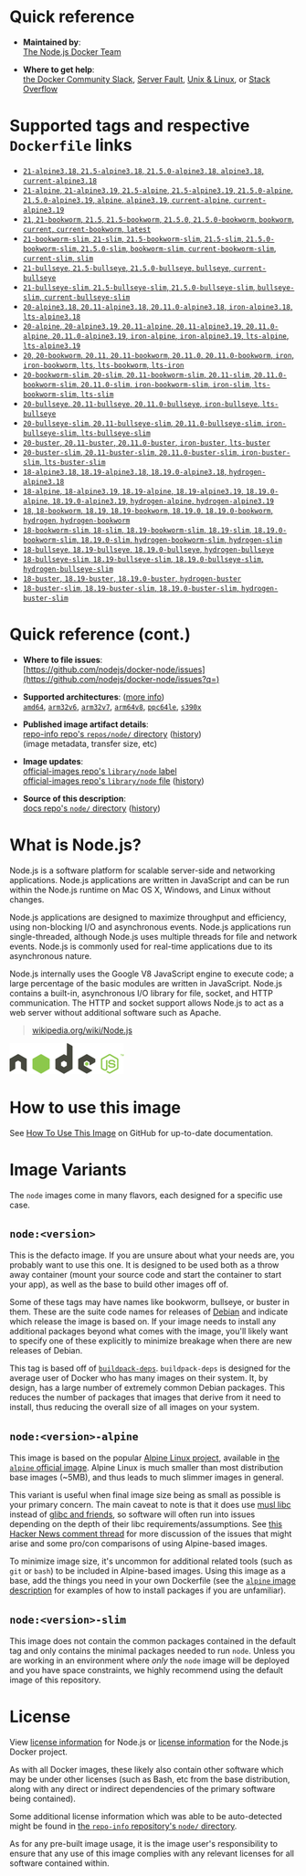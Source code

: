 <!--

********************************************************************************

WARNING:

    DO NOT EDIT "node/README.md"

    IT IS AUTO-GENERATED

    (from the other files in "node/" combined with a set of templates)

********************************************************************************

-->

# Quick reference

-	**Maintained by**:  
	[The Node.js Docker Team](https://github.com/nodejs/docker-node)

-	**Where to get help**:  
	[the Docker Community Slack](https://dockr.ly/comm-slack), [Server Fault](https://serverfault.com/help/on-topic), [Unix & Linux](https://unix.stackexchange.com/help/on-topic), or [Stack Overflow](https://stackoverflow.com/help/on-topic)

# Supported tags and respective `Dockerfile` links

-	[`21-alpine3.18`, `21.5-alpine3.18`, `21.5.0-alpine3.18`, `alpine3.18`, `current-alpine3.18`](https://github.com/nodejs/docker-node/blob/9ee59bf646e8be3ff6ae849e8119312f198be55c/21/alpine3.18/Dockerfile)
-	[`21-alpine`, `21-alpine3.19`, `21.5-alpine`, `21.5-alpine3.19`, `21.5.0-alpine`, `21.5.0-alpine3.19`, `alpine`, `alpine3.19`, `current-alpine`, `current-alpine3.19`](https://github.com/nodejs/docker-node/blob/9ee59bf646e8be3ff6ae849e8119312f198be55c/21/alpine3.19/Dockerfile)
-	[`21`, `21-bookworm`, `21.5`, `21.5-bookworm`, `21.5.0`, `21.5.0-bookworm`, `bookworm`, `current`, `current-bookworm`, `latest`](https://github.com/nodejs/docker-node/blob/9ee59bf646e8be3ff6ae849e8119312f198be55c/21/bookworm/Dockerfile)
-	[`21-bookworm-slim`, `21-slim`, `21.5-bookworm-slim`, `21.5-slim`, `21.5.0-bookworm-slim`, `21.5.0-slim`, `bookworm-slim`, `current-bookworm-slim`, `current-slim`, `slim`](https://github.com/nodejs/docker-node/blob/9ee59bf646e8be3ff6ae849e8119312f198be55c/21/bookworm-slim/Dockerfile)
-	[`21-bullseye`, `21.5-bullseye`, `21.5.0-bullseye`, `bullseye`, `current-bullseye`](https://github.com/nodejs/docker-node/blob/9ee59bf646e8be3ff6ae849e8119312f198be55c/21/bullseye/Dockerfile)
-	[`21-bullseye-slim`, `21.5-bullseye-slim`, `21.5.0-bullseye-slim`, `bullseye-slim`, `current-bullseye-slim`](https://github.com/nodejs/docker-node/blob/9ee59bf646e8be3ff6ae849e8119312f198be55c/21/bullseye-slim/Dockerfile)
-	[`20-alpine3.18`, `20.11-alpine3.18`, `20.11.0-alpine3.18`, `iron-alpine3.18`, `lts-alpine3.18`](https://github.com/nodejs/docker-node/blob/ab5769dc69feb4007d9aafb03316ea0e3edb4227/20/alpine3.18/Dockerfile)
-	[`20-alpine`, `20-alpine3.19`, `20.11-alpine`, `20.11-alpine3.19`, `20.11.0-alpine`, `20.11.0-alpine3.19`, `iron-alpine`, `iron-alpine3.19`, `lts-alpine`, `lts-alpine3.19`](https://github.com/nodejs/docker-node/blob/ab5769dc69feb4007d9aafb03316ea0e3edb4227/20/alpine3.19/Dockerfile)
-	[`20`, `20-bookworm`, `20.11`, `20.11-bookworm`, `20.11.0`, `20.11.0-bookworm`, `iron`, `iron-bookworm`, `lts`, `lts-bookworm`, `lts-iron`](https://github.com/nodejs/docker-node/blob/ab5769dc69feb4007d9aafb03316ea0e3edb4227/20/bookworm/Dockerfile)
-	[`20-bookworm-slim`, `20-slim`, `20.11-bookworm-slim`, `20.11-slim`, `20.11.0-bookworm-slim`, `20.11.0-slim`, `iron-bookworm-slim`, `iron-slim`, `lts-bookworm-slim`, `lts-slim`](https://github.com/nodejs/docker-node/blob/ab5769dc69feb4007d9aafb03316ea0e3edb4227/20/bookworm-slim/Dockerfile)
-	[`20-bullseye`, `20.11-bullseye`, `20.11.0-bullseye`, `iron-bullseye`, `lts-bullseye`](https://github.com/nodejs/docker-node/blob/ab5769dc69feb4007d9aafb03316ea0e3edb4227/20/bullseye/Dockerfile)
-	[`20-bullseye-slim`, `20.11-bullseye-slim`, `20.11.0-bullseye-slim`, `iron-bullseye-slim`, `lts-bullseye-slim`](https://github.com/nodejs/docker-node/blob/ab5769dc69feb4007d9aafb03316ea0e3edb4227/20/bullseye-slim/Dockerfile)
-	[`20-buster`, `20.11-buster`, `20.11.0-buster`, `iron-buster`, `lts-buster`](https://github.com/nodejs/docker-node/blob/ab5769dc69feb4007d9aafb03316ea0e3edb4227/20/buster/Dockerfile)
-	[`20-buster-slim`, `20.11-buster-slim`, `20.11.0-buster-slim`, `iron-buster-slim`, `lts-buster-slim`](https://github.com/nodejs/docker-node/blob/ab5769dc69feb4007d9aafb03316ea0e3edb4227/20/buster-slim/Dockerfile)
-	[`18-alpine3.18`, `18.19-alpine3.18`, `18.19.0-alpine3.18`, `hydrogen-alpine3.18`](https://github.com/nodejs/docker-node/blob/f416b53801a9d49d6ce6b2c038c8bc9ed93625dd/18/alpine3.18/Dockerfile)
-	[`18-alpine`, `18-alpine3.19`, `18.19-alpine`, `18.19-alpine3.19`, `18.19.0-alpine`, `18.19.0-alpine3.19`, `hydrogen-alpine`, `hydrogen-alpine3.19`](https://github.com/nodejs/docker-node/blob/5bb305299145aa996bd3e0a701e5a3c3d587ad82/18/alpine3.19/Dockerfile)
-	[`18`, `18-bookworm`, `18.19`, `18.19-bookworm`, `18.19.0`, `18.19.0-bookworm`, `hydrogen`, `hydrogen-bookworm`](https://github.com/nodejs/docker-node/blob/f416b53801a9d49d6ce6b2c038c8bc9ed93625dd/18/bookworm/Dockerfile)
-	[`18-bookworm-slim`, `18-slim`, `18.19-bookworm-slim`, `18.19-slim`, `18.19.0-bookworm-slim`, `18.19.0-slim`, `hydrogen-bookworm-slim`, `hydrogen-slim`](https://github.com/nodejs/docker-node/blob/f416b53801a9d49d6ce6b2c038c8bc9ed93625dd/18/bookworm-slim/Dockerfile)
-	[`18-bullseye`, `18.19-bullseye`, `18.19.0-bullseye`, `hydrogen-bullseye`](https://github.com/nodejs/docker-node/blob/f416b53801a9d49d6ce6b2c038c8bc9ed93625dd/18/bullseye/Dockerfile)
-	[`18-bullseye-slim`, `18.19-bullseye-slim`, `18.19.0-bullseye-slim`, `hydrogen-bullseye-slim`](https://github.com/nodejs/docker-node/blob/f416b53801a9d49d6ce6b2c038c8bc9ed93625dd/18/bullseye-slim/Dockerfile)
-	[`18-buster`, `18.19-buster`, `18.19.0-buster`, `hydrogen-buster`](https://github.com/nodejs/docker-node/blob/f416b53801a9d49d6ce6b2c038c8bc9ed93625dd/18/buster/Dockerfile)
-	[`18-buster-slim`, `18.19-buster-slim`, `18.19.0-buster-slim`, `hydrogen-buster-slim`](https://github.com/nodejs/docker-node/blob/f416b53801a9d49d6ce6b2c038c8bc9ed93625dd/18/buster-slim/Dockerfile)

# Quick reference (cont.)

-	**Where to file issues**:  
	[https://github.com/nodejs/docker-node/issues](https://github.com/nodejs/docker-node/issues?q=)

-	**Supported architectures**: ([more info](https://github.com/docker-library/official-images#architectures-other-than-amd64))  
	[`amd64`](https://hub.docker.com/r/amd64/node/), [`arm32v6`](https://hub.docker.com/r/arm32v6/node/), [`arm32v7`](https://hub.docker.com/r/arm32v7/node/), [`arm64v8`](https://hub.docker.com/r/arm64v8/node/), [`ppc64le`](https://hub.docker.com/r/ppc64le/node/), [`s390x`](https://hub.docker.com/r/s390x/node/)

-	**Published image artifact details**:  
	[repo-info repo's `repos/node/` directory](https://github.com/docker-library/repo-info/blob/master/repos/node) ([history](https://github.com/docker-library/repo-info/commits/master/repos/node))  
	(image metadata, transfer size, etc)

-	**Image updates**:  
	[official-images repo's `library/node` label](https://github.com/docker-library/official-images/issues?q=label%3Alibrary%2Fnode)  
	[official-images repo's `library/node` file](https://github.com/docker-library/official-images/blob/master/library/node) ([history](https://github.com/docker-library/official-images/commits/master/library/node))

-	**Source of this description**:  
	[docs repo's `node/` directory](https://github.com/docker-library/docs/tree/master/node) ([history](https://github.com/docker-library/docs/commits/master/node))

# What is Node.js?

Node.js is a software platform for scalable server-side and networking applications. Node.js applications are written in JavaScript and can be run within the Node.js runtime on Mac OS X, Windows, and Linux without changes.

Node.js applications are designed to maximize throughput and efficiency, using non-blocking I/O and asynchronous events. Node.js applications run single-threaded, although Node.js uses multiple threads for file and network events. Node.js is commonly used for real-time applications due to its asynchronous nature.

Node.js internally uses the Google V8 JavaScript engine to execute code; a large percentage of the basic modules are written in JavaScript. Node.js contains a built-in, asynchronous I/O library for file, socket, and HTTP communication. The HTTP and socket support allows Node.js to act as a web server without additional software such as Apache.

> [wikipedia.org/wiki/Node.js](https://en.wikipedia.org/wiki/Node.js)

![logo](https://raw.githubusercontent.com/docker-library/docs/01c12653951b2fe592c1f93a13b4e289ada0e3a1/node/logo.png)

# How to use this image

See [How To Use This Image](https://github.com/nodejs/docker-node/blob/master/README.md#how-to-use-this-image) on GitHub for up-to-date documentation.

# Image Variants

The `node` images come in many flavors, each designed for a specific use case.

## `node:<version>`

This is the defacto image. If you are unsure about what your needs are, you probably want to use this one. It is designed to be used both as a throw away container (mount your source code and start the container to start your app), as well as the base to build other images off of.

Some of these tags may have names like bookworm, bullseye, or buster in them. These are the suite code names for releases of [Debian](https://wiki.debian.org/DebianReleases) and indicate which release the image is based on. If your image needs to install any additional packages beyond what comes with the image, you'll likely want to specify one of these explicitly to minimize breakage when there are new releases of Debian.

This tag is based off of [`buildpack-deps`](https://hub.docker.com/_/buildpack-deps/). `buildpack-deps` is designed for the average user of Docker who has many images on their system. It, by design, has a large number of extremely common Debian packages. This reduces the number of packages that images that derive from it need to install, thus reducing the overall size of all images on your system.

## `node:<version>-alpine`

This image is based on the popular [Alpine Linux project](https://alpinelinux.org), available in [the `alpine` official image](https://hub.docker.com/_/alpine). Alpine Linux is much smaller than most distribution base images (~5MB), and thus leads to much slimmer images in general.

This variant is useful when final image size being as small as possible is your primary concern. The main caveat to note is that it does use [musl libc](https://musl.libc.org) instead of [glibc and friends](https://www.etalabs.net/compare_libcs.html), so software will often run into issues depending on the depth of their libc requirements/assumptions. See [this Hacker News comment thread](https://news.ycombinator.com/item?id=10782897) for more discussion of the issues that might arise and some pro/con comparisons of using Alpine-based images.

To minimize image size, it's uncommon for additional related tools (such as `git` or `bash`) to be included in Alpine-based images. Using this image as a base, add the things you need in your own Dockerfile (see the [`alpine` image description](https://hub.docker.com/_/alpine/) for examples of how to install packages if you are unfamiliar).

## `node:<version>-slim`

This image does not contain the common packages contained in the default tag and only contains the minimal packages needed to run `node`. Unless you are working in an environment where *only* the `node` image will be deployed and you have space constraints, we highly recommend using the default image of this repository.

# License

View [license information](https://github.com/nodejs/node/blob/master/LICENSE) for Node.js or [license information](https://github.com/nodejs/docker-node/blob/master/LICENSE) for the Node.js Docker project.

As with all Docker images, these likely also contain other software which may be under other licenses (such as Bash, etc from the base distribution, along with any direct or indirect dependencies of the primary software being contained).

Some additional license information which was able to be auto-detected might be found in [the `repo-info` repository's `node/` directory](https://github.com/docker-library/repo-info/tree/master/repos/node).

As for any pre-built image usage, it is the image user's responsibility to ensure that any use of this image complies with any relevant licenses for all software contained within.
